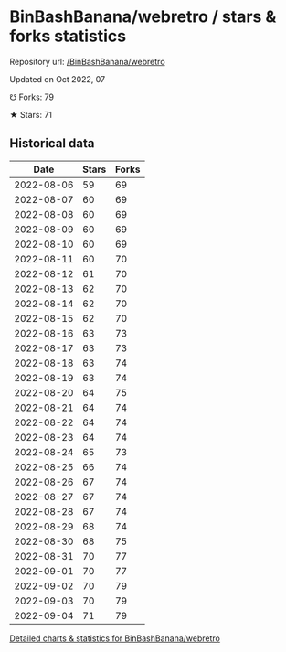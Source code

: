 # BinBashBanana/webretro / stars & forks statistics

Repository url: [/BinBashBanana/webretro](https://github.com/BinBashBanana/webretro)

Updated on Oct 2022, 07

☋ Forks: 79

★ Stars: 71

## Historical data
| Date | Stars | Forks |
|------|-------|-------|
| 2022-08-06 | 59 | 69 | 
| 2022-08-07 | 60 | 69 | 
| 2022-08-08 | 60 | 69 | 
| 2022-08-09 | 60 | 69 | 
| 2022-08-10 | 60 | 69 | 
| 2022-08-11 | 60 | 70 | 
| 2022-08-12 | 61 | 70 | 
| 2022-08-13 | 62 | 70 | 
| 2022-08-14 | 62 | 70 | 
| 2022-08-15 | 62 | 70 | 
| 2022-08-16 | 63 | 73 | 
| 2022-08-17 | 63 | 73 | 
| 2022-08-18 | 63 | 74 | 
| 2022-08-19 | 63 | 74 | 
| 2022-08-20 | 64 | 75 | 
| 2022-08-21 | 64 | 74 | 
| 2022-08-22 | 64 | 74 | 
| 2022-08-23 | 64 | 74 | 
| 2022-08-24 | 65 | 73 | 
| 2022-08-25 | 66 | 74 | 
| 2022-08-26 | 67 | 74 | 
| 2022-08-27 | 67 | 74 | 
| 2022-08-28 | 67 | 74 | 
| 2022-08-29 | 68 | 74 | 
| 2022-08-30 | 68 | 75 | 
| 2022-08-31 | 70 | 77 | 
| 2022-09-01 | 70 | 77 | 
| 2022-09-02 | 70 | 79 | 
| 2022-09-03 | 70 | 79 | 
| 2022-09-04 | 71 | 79 | 


[Detailed charts & statistics for BinBashBanana/webretro](https://reviewgithub.com/rep/BinBashBanana/webretro)
